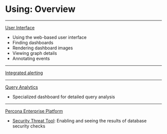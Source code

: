 # Using: Overview

---

[User Interface](interface.md)

- Using the web-based user interface
- Finding dashboards
- Rendering dashboard images
- Viewing graph details
- Annotating events

---

[Integrated alerting](alerting.md)

---

[Query Analytics](query-analytics.md)

- Specialized dashboard for detailed query analysis

---

[Percona Enterprise Platform](platform/index.md)

- [Security Threat Tool](platform/security-threat-tool.md): Enabling and seeing the results of database security checks
